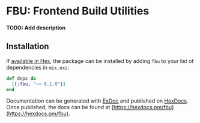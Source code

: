 # FBU: Frontend Build Utilities

**TODO: Add description**

## Installation

If [available in Hex](https://hex.pm/docs/publish), the package can be installed
by adding `fbu` to your list of dependencies in `mix.exs`:

```elixir
def deps do
  [{:fbu, "~> 0.1.0"}]
end
```

Documentation can be generated with [ExDoc](https://github.com/elixir-lang/ex_doc)
and published on [HexDocs](https://hexdocs.pm). Once published, the docs can
be found at [https://hexdocs.pm/fbu](https://hexdocs.pm/fbu).
